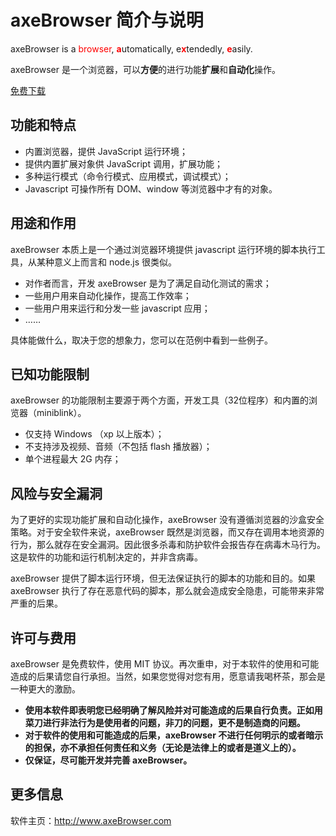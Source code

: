 # axeBrowser 简介与说明

axeBrowser is a <font color=red>browser</font>, <font color=red>**a**</font>utomatically, e<font color=red>**x**</font>tendedly, <font color=red>**e**</font>asily.

axeBrowser 是一个浏览器，可以**方便**的进行功能**扩展**和**自动化**操作。

[免费下载](history.md)

## 功能和特点
- 内置浏览器，提供 JavaScript 运行环境；
- 提供内置扩展对象供 JavaScript 调用，扩展功能；
- 多种运行模式（命令行模式、应用模式，调试模式）；
- Javascript 可操作所有 DOM、window 等浏览器中才有的对象。

## 用途和作用
axeBrowser 本质上是一个通过浏览器环境提供 javascript 运行环境的脚本执行工具，从某种意义上而言和 node.js 很类似。
- 对作者而言，开发 axeBrowser 是为了满足自动化测试的需求；
- 一些用户用来自动化操作，提高工作效率；
- 一些用户用来运行和分发一些 javascript 应用；
- ……

具体能做什么，取决于您的想象力，您可以在范例中看到一些例子。

## 已知功能限制
axeBrowser 的功能限制主要源于两个方面，开发工具（32位程序）和内置的浏览器（miniblink）。
- 仅支持 Windows （xp 以上版本）；
- 不支持涉及视频、音频（不包括 flash 播放器）；
- 单个进程最大 2G 内存；

## 风险与安全漏洞
为了更好的实现功能扩展和自动化操作，axeBrowser 没有遵循浏览器的沙盒安全策略。对于安全软件来说，axeBrowser 既然是浏览器，而又存在调用本地资源的行为，那么就存在安全漏洞。因此很多杀毒和防护软件会报告存在病毒木马行为。这是软件的功能和运行机制决定的，并非含病毒。

axeBrowser 提供了脚本运行环境，但无法保证执行的脚本的功能和目的。如果 axeBrowser 执行了存在恶意代码的脚本，那么就会造成安全隐患，可能带来非常严重的后果。

## 许可与费用
axeBrowser 是免费软件，使用 MIT 协议。再次重申，对于本软件的使用和可能造成的后果请您自行承担。当然，如果您觉得对您有用，愿意请我喝杯茶，那会是一种更大的激励。

- **使用本软件即表明您已经明确了解风险并对可能造成的后果自行负责。正如用菜刀进行非法行为是使用者的问题，非刀的问题，更不是制造商的问题。**
- **对于软件的使用和可能造成的后果，axeBrowser 不进行任何明示的或者暗示的担保，亦不承担任何责任和义务（无论是法律上的或者是道义上的）。**
- **仅保证，尽可能开发并完善 axeBrowser。**

## 更多信息
软件主页：http://www.axeBrowser.com

